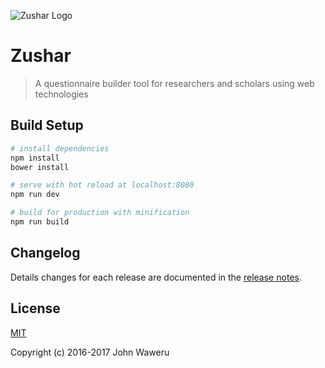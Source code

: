 ![Zushar Logo](https://zushar2.herokuapp.com/logo.png)
# Zushar

> A questionnaire builder tool for researchers and scholars using web technologies

## Build Setup

``` bash
# install dependencies
npm install
bower install

# serve with hot reload at localhost:8080
npm run dev

# build for production with minification
npm run build
```

## Changelog

Details changes for each release are documented in the [release notes](https://github.com/trendy-weshy/zushar/releases).

## License
[MIT](http://opensource.org/licenses/MIT)

Copyright (c) 2016-2017 John Waweru 